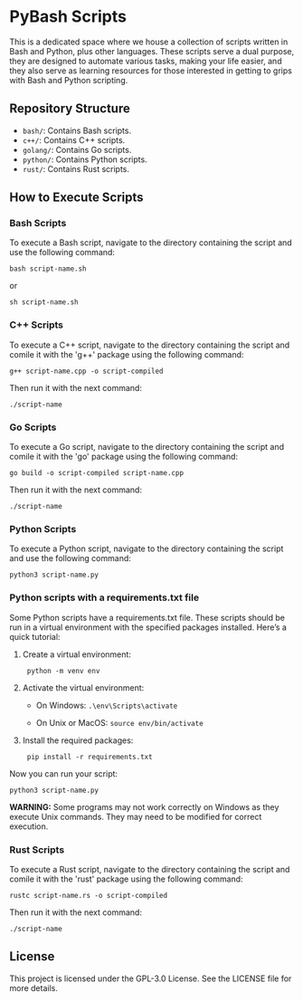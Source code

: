 # PyBash Scripts

This is a dedicated space where we house a collection of scripts written in Bash and Python, plus other languages. These scripts serve a dual purpose, they are designed to automate various tasks, making your life easier, and they also serve as learning resources for those interested in getting to grips with Bash and Python scripting.

## Repository Structure

- `bash/`: Contains Bash scripts. 
- `c++/`: Contains C++ scripts. 
- `golang/`: Contains Go scripts. 
- `python/`: Contains Python scripts. 
- `rust/`: Contains Rust scripts. 

## How to Execute Scripts

### Bash Scripts

To execute a Bash script, navigate to the directory containing the script and use the following command:

    bash script-name.sh

or

    sh script-name.sh

### C++ Scripts

To execute a C++ script, navigate to the directory containing the script and comile it with the 'g++' package using the following command:

    g++ script-name.cpp -o script-compiled

Then run it with the next command:

    ./script-name

### Go Scripts

To execute a Go script, navigate to the directory containing the script and comile it with the 'go' package using the following command:

    go build -o script-compiled script-name.cpp 

Then run it with the next command:

    ./script-name

### Python Scripts

To execute a Python script, navigate to the directory containing the script and use the following command:

    python3 script-name.py

### Python scripts with a requirements.txt file

Some Python scripts have a requirements.txt file. These scripts should be run in a virtual environment with the specified packages installed. Here’s a quick tutorial:

1) Create a virtual environment:
    
        python -m venv env

2) Activate the virtual environment:
   
    - On Windows: `.\env\Scripts\activate`

    - On Unix or MacOS: `source env/bin/activate`

3) Install the required packages:

        pip install -r requirements.txt

Now you can run your script:

    python3 script-name.py

**WARNING:** Some programs may not work correctly on Windows as they execute Unix commands. They may need to be modified for correct execution.

### Rust Scripts

To execute a Rust script, navigate to the directory containing the script and comile it with the 'rust' package using the following command:

    rustc script-name.rs -o script-compiled

Then run it with the next command:

    ./script-name

## License

This project is licensed under the GPL-3.0 License. See the LICENSE file for more details.
